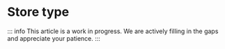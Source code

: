 # Store type

::: info
This article is a work in progress. We are actively filling in the gaps and appreciate your patience.
:::
